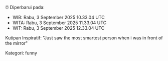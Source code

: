 ⏰ Diperbarui pada:
- WIB: Rabu, 3 September 2025 10.33.04 UTC
- WITA: Rabu, 3 September 2025 11.33.04 UTC
- WIT: Rabu, 3 September 2025 12.33.04 UTC

Kutipan Inspiratif:
"Just saw the most smartest person when i was in front of the mirror"


Kategori: funny

